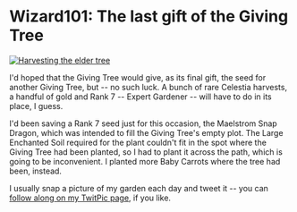 # Wizard101: The last gift of the Giving Tree

[![](http://westkarana.com/wp-content/uploads/2010/12/WizardGraphicalClient-2010-12-24-08-35-39-45-480x360.jpg "Harvesting the elder tree")](http://westkarana.com/wp-content/uploads/2010/12/WizardGraphicalClient-2010-12-24-08-35-39-45.jpg)

I'd hoped that the Giving Tree would give, as its final gift, the seed for another Giving Tree, but -- no such luck. A bunch of rare Celestia harvests, a handful of gold and Rank 7 -- Expert Gardener -- will have to do in its place, I guess.

I'd been saving a Rank 7 seed just for this occasion, the Maelstrom Snap Dragon, which was intended to fill the Giving Tree's empty plot. The Large Enchanted Soil required for the plant couldn't fit in the spot where the Giving Tree had been planted, so I had to plant it across the path, which is going to be inconvenient. I planted more Baby Carrots where the tree had been, instead.

I usually snap a picture of my garden each day and tweet it -- you can [follow along on my TwitPic page](http://twitpic.com/photos/tipadaknife), if you like.

